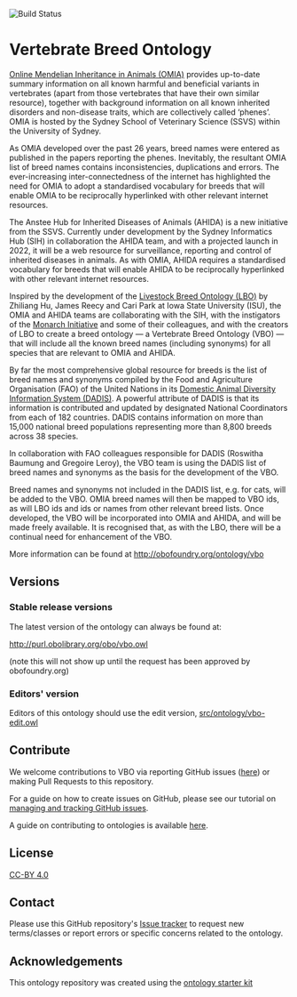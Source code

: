 
![Build Status](https://github.com/monarch-initiative/vertebrate-breed-ontology/workflows/CI/badge.svg)

# Vertebrate Breed Ontology

[Online Mendelian Inheritance in Animals (OMIA)](https://omia.org) provides up-to-date summary information on all known harmful and beneficial variants in vertebrates (apart from those vertebrates that have their own similar resource), together with background information on all known inherited disorders and non-disease traits, which are collectively called ‘phenes’. OMIA is hosted by the Sydney School of Veterinary Science (SSVS) within the University of Sydney.

As OMIA developed over the past 26 years, breed names were entered as published in the papers reporting the phenes. Inevitably, the resultant OMIA list of breed names contains inconsistencies, duplications and errors. The ever-increasing inter-connectedness of the internet has highlighted the need for OMIA to adopt a standardised vocabulary for breeds that will enable OMIA to be reciprocally hyperlinked with other relevant internet resources.

The Anstee Hub for Inherited Diseases of Animals (AHIDA) is a new initiative from the SSVS. Currently under development by the Sydney Informatics Hub (SIH) in collaboration the AHIDA team, and with a projected launch in 2022, it will be a web resource for surveillance, reporting and control of inherited diseases in animals. As with OMIA, AHIDA requires a standardised vocabulary for breeds that will enable AHIDA to be reciprocally hyperlinked with other relevant internet resources.

Inspired by the development of the [Livestock Breed Ontology (LBO)](https://www.animalgenome.org/bioinfo/projects/lbo/) by Zhiliang Hu, James Reecy and Cari Park at Iowa State University (ISU), the OMIA and AHIDA teams are collaborating with the SIH, with the instigators of the [Monarch Initiative](https://monarchinitiative.org/) and some of their colleagues, and with the creators of LBO to create a breed ontology ― a Vertebrate Breed Ontology (VBO) ― that will include all the known breed names (including synonyms) for all species that are relevant to OMIA and AHIDA.

By far the most comprehensive global resource for breeds is the list of breed names and synonyms compiled by the Food and Agriculture Organisation (FAO) of the United Nations in its [Domestic Animal Diversity Information System (DADIS)](https://www.fao.org/dad-is/data/en/). A powerful attribute of DADIS is that its information is contributed and updated by designated National Coordinators from each of 182 countries. DADIS contains information on more than 15,000 national breed populations representing more than 8,800 breeds across 38 species.

In collaboration with FAO colleagues responsible for DADIS (Roswitha Baumung and Gregoire Leroy), the VBO team is using the DADIS list of breed names and synonyms as the basis for the development of the VBO. 

Breed names and synonyms not included in the DADIS list, e.g. for cats, will be added to the VBO. OMIA breed names will then be mapped to VBO ids, as will LBO ids and ids or names from other relevant breed lists. Once developed, the VBO will be incorporated into OMIA and AHIDA, and will be made freely available.
It is recognised that, as with the LBO, there will be a continual need for enhancement of the VBO. 

More information can be found at http://obofoundry.org/ontology/vbo

## Versions

### Stable release versions

The latest version of the ontology can always be found at:

http://purl.obolibrary.org/obo/vbo.owl

(note this will not show up until the request has been approved by obofoundry.org)

### Editors' version

Editors of this ontology should use the edit version, [src/ontology/vbo-edit.owl](src/ontology/vbo-edit.owl)

## Contribute

We welcome contributions to VBO via reporting GitHub issues ([here](https://github.com/monarch-initiative/vertebrate-breed-ontology/issues)) or making Pull Requests to this repository. 

For a guide on how to create issues on GitHub, please see our tutorial on [managing and tracking GitHub issues](https://oboacademy.github.io/obook/tutorial/github-issues/). 

A guide on contributing to ontologies is available [here](https://oboacademy.github.io/obook/lesson/contributing-to-obo-ontologies/).

## License
[CC-BY 4.0](https://creativecommons.org/licenses/by/4.0/)

## Contact

Please use this GitHub repository's [Issue tracker](https://github.com/monarch-initiative/vertebrate-breed-ontology/issues) to request new terms/classes or report errors or specific concerns related to the ontology.

## Acknowledgements

This ontology repository was created using the [ontology starter kit](https://github.com/INCATools/ontology-starter-kit)
